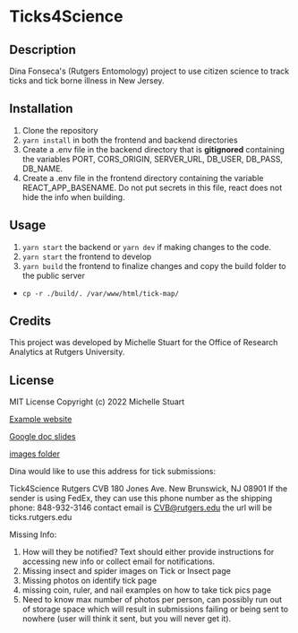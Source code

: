 # Ticks4Science

## Description
Dina Fonseca's (Rutgers Entomology) project to use citizen science to track ticks and tick borne illness in New Jersey.

## Installation
1. Clone the repository
2. `yarn install` in both the frontend and backend directories
3. Create a .env file in the backend directory that is **gitignored** containing the variables PORT, CORS_ORIGIN, SERVER_URL, DB_USER, DB_PASS, DB_NAME.
1. Create a .env file in the frontend directory containing the variable REACT_APP_BASENAME.  Do not put secrets in this file, react does not hide the info when building.

## Usage
1. `yarn start` the backend or `yarn dev` if making changes to the code.
1. `yarn start` the frontend to develop
1. `yarn build` the frontend to finalize changes and copy the build folder to the public server
- `cp -r ./build/. /var/www/html/tick-map/`

## Credits
This project was developed by Michelle Stuart for the Office of Research Analytics at Rutgers University.

## License
MIT License
Copyright (c) 2022 Michelle Stuart

[Example website](https://mosaic.njaes.rutgers.edu/tick-map/)

[Google doc slides](https://docs.google.com/presentation/d/1muZgI3MPhEVlv0JKxF1sGIYx0K7GVXOh/edit#slide=id.p1)

[images folder](https://drive.google.com/drive/u/0/folders/1Jee3Wwa-ECUgsmB5n5MsIWpg2R7W25yg)

Dina would like to use this address for tick submissions:

Tick4Science
Rutgers CVB
180 Jones Ave.
New Brunswick, NJ 08901
If the sender is using FedEx, they can use this phone number as the shipping phone:  848-932-3146
contact email is CVB@rutgers.edu
the url will be ticks.rutgers.edu

Missing Info:
1. How will they be notified? Text should either provide instructions for accessing new info or collect email for notifications.
1. Missing insect and spider images on Tick or Insect page
1. Missing photos on identify tick page
1. missing coin, ruler, and nail examples on how to take tick pics page
1. Need to know max number of photos per person, can possibly run out of storage space which will result in submissions failing or being sent to nowhere (user will think it sent, but you will never get it).
